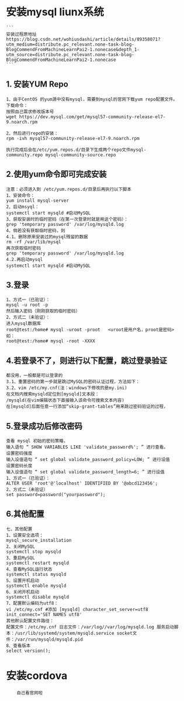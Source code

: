 
 # 安装mysql  liunx系统
    ```
    安装过程原地址
    https://blog.csdn.net/wohiusdashi/article/details/89358071?utm_medium=distribute.pc_relevant.none-task-blog-BlogCommendFromMachineLearnPai2-1.nonecase&depth_1-utm_source=distribute.pc_relevant.none-task-blog-BlogCommendFromMachineLearnPai2-1.nonecase
    ```
  ## 1. 安装YUM Repo
    1、由于CentOS 的yum源中没有mysql，需要到mysql的官网下载yum repo配置文件。
    下载命令：
    按照自己需求修改版本号
    wget https://dev.mysql.com/get/mysql57-community-release-el7-9.noarch.rpm

    2、然后进行repo的安装：
    rpm -ivh mysql57-community-release-el7-9.noarch.rpm

    执行完成后会在/etc/yum.repos.d/目录下生成两个repo文件mysql-community.repo mysql-community-source.repo
  ## 2.使用yum命令即可完成安装
    注意：必须进入到 /etc/yum.repos.d/目录后再执行以下脚本
    1、安装命令：
    yum install mysql-server
    2、启动msyql：
    systemctl start mysqld #启动MySQL
    3、获取安装时的临时密码（在第一次登录时就是用这个密码）：
    grep 'temporary password' /var/log/mysqld.log
    4、倘若没有获取临时密码，则
    4.1、删除原来安装过的mysql残留的数据
    rm -rf /var/lib/mysql
    再次获取临时密码
    grep 'temporary password' /var/log/mysqld.log
    4.2.再启动mysql
    systemctl start mysqld #启动MySQL
  ## 3.登录
    1、方式一（已验证）：
    mysql -u root -p
    然后输入密码（刚刚获取的临时密码）
    2、方式二（未验证）：
    进入mysql数据库
    root@test:/home# mysql -uroot -proot   <uroot是用户名，proot是密码>
    如：
    root@test:/home# mysql -root -XXXX

  ## 4.若登录不了，则进行以下配置，跳过登录验证 
    都没用，一般都是可以登录的
    3.1、重置密码的第一步就是跳过MySQL的密码认证过程，方法如下：
    3.2、vim /etc/my.cnf(注：windows下修改的是my.ini)
    在文档内搜索mysqld定位到[mysqld]文本段：
    /mysqld(在vim编辑状态下直接输入该命令可搜索文本内容)
    在[mysqld]后面任意一行添加“skip-grant-tables”用来跳过密码验证的过程，


  ## 5.登录成功后修改密码
    查看 mysql 初始的密码策略，
    输入语句 “ SHOW VARIABLES LIKE 'validate_password%'; ” 进行查看。
    设置密码强度
    输入设值语句 “ set global validate_password_policy=LOW; ” 进行设值
    设置密码长度
    输入设值语句 “ set global validate_password_length=6; ” 进行设值
    1、方式一（已验证）：
    ALTER USER 'root'@'localhost' IDENTIFIED BY '@abcd123456'; 
    2、方式二（未验证）
    set password=password("yourpassword"); 
  ## 6.其他配置
    七、其他配置
    1、设置安全选项：
    mysql_secure_installation
    2、关闭MySQL
    systemctl stop mysqld 
    3、重启MySQL
    systemctl restart mysqld 
    4、查看MySQL运行状态
    systemctl status mysqld 
    5、设置开机启动
    systemctl enable mysqld 
    6、关闭开机启动
    systemctl disable mysqld 
    7、配置默认编码为utf8：
    vi /etc/my.cnf #添加 [mysqld] character_set_server=utf8 init_connect='SET NAMES utf8'
    其他默认配置文件路径： 
    配置文件：/etc/my.cnf 日志文件：/var/log//var/log/mysqld.log 服务启动脚本：/usr/lib/systemd/system/mysqld.service socket文件：/var/run/mysqld/mysqld.pid
    8、查看版本
    select version();


# 安装cordova
```
    自己看官网啦
    

```






















